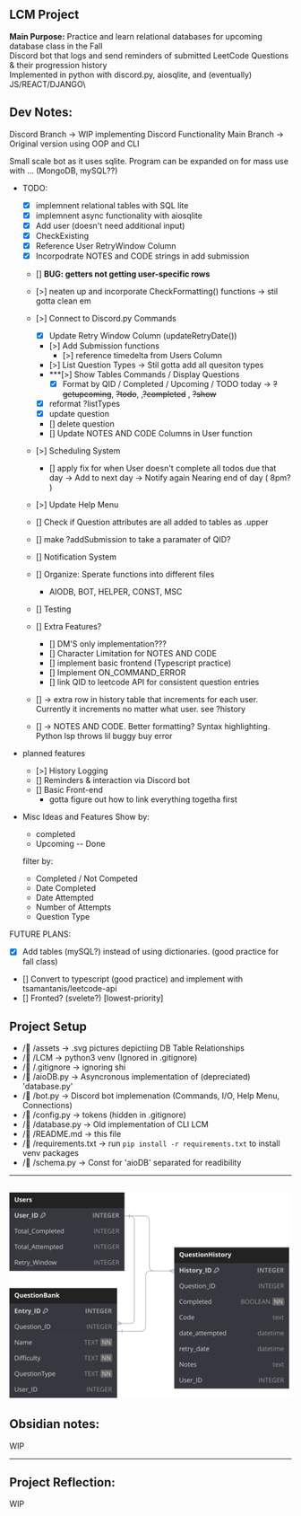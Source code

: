## LCM Project
**Main Purpose:** Practice and learn relational databases for upcoming database class in the Fall\
Discord bot that logs and send reminders of submitted LeetCode Questions & their progression history\
Implemented in python with discord.py, aiosqlite, and (eventually) JS/REACT/DJANGO\

## Dev Notes:
Discord Branch -> WIP implementing Discord Functionality
Main Branch -> Original version using OOP and CLI

Small scale bot as it uses sqlite. Program can be expanded on for mass use with ... (MongoDB, mySQL??)

- TODO:
    - [x] implemnent relational tables with SQL lite
    - [x] implemnent async functionality with aiosqlite
    - [x] Add user (doesn't need additional input)
    - [x] CheckExisting
    - [x] Reference User RetryWindow Column
    - [x] Incorpodrate NOTES and CODE strings in add submission

    - [] **BUG: getters not getting user-specific rows**

    - [>] neaten up and incorporate CheckFormatting() functions
        -> stil gotta clean em
    - [>] Connect to Discord.py Commands
        - [x] Update Retry Window Column (updateRetryDate())
        - [>] Add Submission functions
            - [>] reference timedelta from Users Column
        - [>] List Question Types
            -> Stil gotta add all quesiton types
        - ***[>] Show Tables Commands / Display Questions
            -[x] Format by QID / Completed / Upcoming / TODO today
                -> ~~?getupcoming~~, ~~?todo~~, ,~~?completed~~ , ~~?show <QID>~~
        - [x] reformat ?listTypes
        - [x] update question
        - [] delete question
        - [] Update NOTES AND CODE Columns in User function
    - [>] Scheduling System
        - [] apply fix for when User doesn't complete all todos due that day 
            -> Add to next day
            -> Notify again Nearing end of day ( 8pm? )

    - [>] Update Help Menu
    - [] Check if Question attributes are all added to tables as .upper
    - [] make ?addSubmission to take a paramater of QID?
    - [] Notification System
    - [] Organize: Sperate functions into different files 
        - AIODB, BOT, HELPER, CONST, MSC
    - [] Testing
    - [] Extra Features?
        - [] DM'S only implementation???
        - [] Character Limitation for NOTES AND CODE
        - [] implement basic frontend (Typescript practice)
        - [] Implement ON_COMMAND_ERROR
        - [] link QID to leetcode API for consistent question entries
    - [] -> extra row in history table that increments for each user. Currently it increments no matter what user. see ?history
    - [] -> NOTES AND CODE. Better formatting? Syntax highlighting. Python lsp throws lil buggy buy error

- planned features
    - [>] History Logging
    - [] Reminders & interaction via Discord bot
    - [] Basic Front-end
        - gotta figure out how to link everything togetha first

- Misc Ideas and Features
    Show by:
    - completed
    - Upcoming -- Done

    filter by:
    - Completed / Not Competed
    - Date Completed
    - Date Attempted
    - Number of Attempts
    - Question Type

FUTURE PLANS:
- [x] Add tables (mySQL?) instead of using dictionaries. (good practice for fall class)
- [] Convert to typescript (good practice) and implement with tsamantanis/leetcode-api
- [] Fronted? (svelete?) [lowest-priority]

## Project Setup
- / /assets      -> .svg pictures depictiing DB Table Relationships
- / /LCM         -> python3 venv (Ignored in .gitignore)
- / /.gitignore  -> ignoring shi
- / /aioDB.py    -> Asyncronous implementation of (depreciated) 'database.py'
- / /bot.py      -> Discord bot implemenation (Commands, I/O, Help Menu, Connections)
- / /config.py   -> tokens (hidden in .gitignore)
- / /database.py -> Old implementation of CLI LCM
- / /README.md   -> this file
- /󰈙 /requirements.txt -> run `pip install -r requirements.txt` to install venv packages
- / /schema.py   -> Const for 'aioDB' separated for readibility

___
!["Database Diagram"](assets/LCMv3.svg)
---
## Obsidian notes:
WIP

---
## Project Reflection:
WIP
